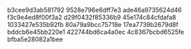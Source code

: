 b3cee9d3ab581792
9528e796e6dff7e3
ade46a9735624d46
f3c9e4ed8f00f3a2
d29f0432f85336b9
45e174c84cfdafa8
1033427e535b92fb
80a79a9bcc75718e
17ea7739b2679d8f
bddcb6e45bb220e1
422744bd6ca4a0ec
4c8367bcbd6525fe
bfba5e28082a1bee
